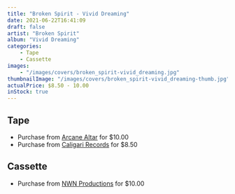 ```yaml
---
title: "Broken Spirit - Vivid Dreaming"
date: 2021-06-22T16:41:09
draft: false
artist: "Broken Spirit"
album: "Vivid Dreaming"
categories:
    - Tape
    - Cassette
images:
    - "/images/covers/broken_spirit-vivid_dreaming.jpg"
thumbnailImage: "/images/covers/broken_spirit-vivid_dreaming-thumb.jpg"
actualPrice: $8.50 - 10.00
inStock: true
---
```


## Tape
* Purchase from [Arcane Altar](https://arcanealtar.bigcartel.com/product/broken-spirit-vivid-dreaming-tape) for $10.00
* Purchase from [Caligari Records](https://caligarirecords.storenvy.com/products/29762206-broken-spirit-vivid-dreaming) for $8.50
## Cassette
* Purchase from [NWN Productions](http://shop.nwnprod.com/index.php?route=product/product&path=73&product_id=6743&sort=pd.name&order=ASC) for $10.00
